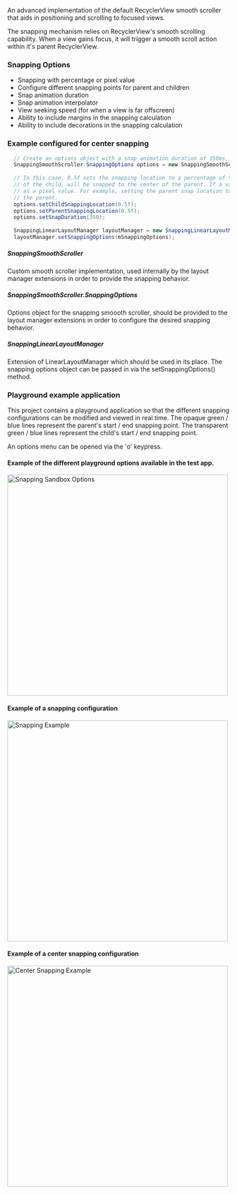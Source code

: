 An advanced implementation of the default RecyclerView smooth scroller that aids in
positioning and scrolling to focused views.

The snapping mechanism relies on RecyclerView's smooth scrolling capability. When a view gains focus, it will trigger a smooth scroll action within it's parent RecyclerView. 

### Snapping Options
- Snapping with percentage or pixel value
- Configure different snapping points for parent and children
- Snap animation duration
- Snap animation interpolator
- View seeking speed (for when a view is far offscreen)
- Ability to include margins in the snapping calculation
- Ability to include decorations in the snapping calculation

### Example configured for center snapping
```java
  // Create an options object with a snap animation duration of 350ms, and snap points configured to the center of the screen
  SnappingSmoothScroller.SnappingOptions options = new SnappingSmoothScroller.SnappingOptions();
  
  // In this case, 0.5f sets the snapping location to a percentage of the parent / children. Since both are set to 50%, the center
  // of the child, will be snapped to the center of the parent. If a value greater than 1.0 is used here, it will be calculated
  // as a pixel value. For example, setting the parent snap location to 150 would make the center of the child snap to 150px into
  // the parent.
  options.setChildSnappingLocation(0.5f);
  options.setParentSnappingLocation(0.5f);
  options.setSnapDuration(350);
  
  SnappingLinearLayoutManager layoutManager = new SnappingLinearLayoutManager(this, LinearLayoutManager.HORIZONTAL, false);
  layoutManager.setSnappingOptions(mSnappingOptions);
```
##### SnappingSmoothScroller
Custom smooth scroller implementation, used internally by the layout manager extensions in order to provide the snapping behavior.

##### SnappingSmoothScroller.SnappingOptions
Options object for the snapping smoooth scroller, should be provided to the layout manager extensions in order to configure the desired snapping behavior.

##### SnappingLinearLayoutManager
Extension of LinearLayoutManager which should be used in its place. The snapping options object can be passed in via the setSnappingOptions() method. 

### Playground example application
This project contains a playground application so that the different snapping configurations can be modified and viewed in real time. The opaque green / blue lines represent the parent's start / end snapping point. The transparent green / blue lines represent the child's start / end snapping point.

An options menu can be opened via the 'o' keypress.

#### Example of the different playground options available in the test app.
<img src="https://i.imgur.com/sglOqAR.png" alt="Snapping Sandbox Options" width="500">

#### Example of a snapping configuration
<img src="https://i.imgur.com/DRDsMGW.gif" alt="Snapping Example" width="500">

#### Example of a center snapping configuration
<img src="https://i.imgur.com/6WPFr4G.gif" alt="Center Snapping Example" width="500">
